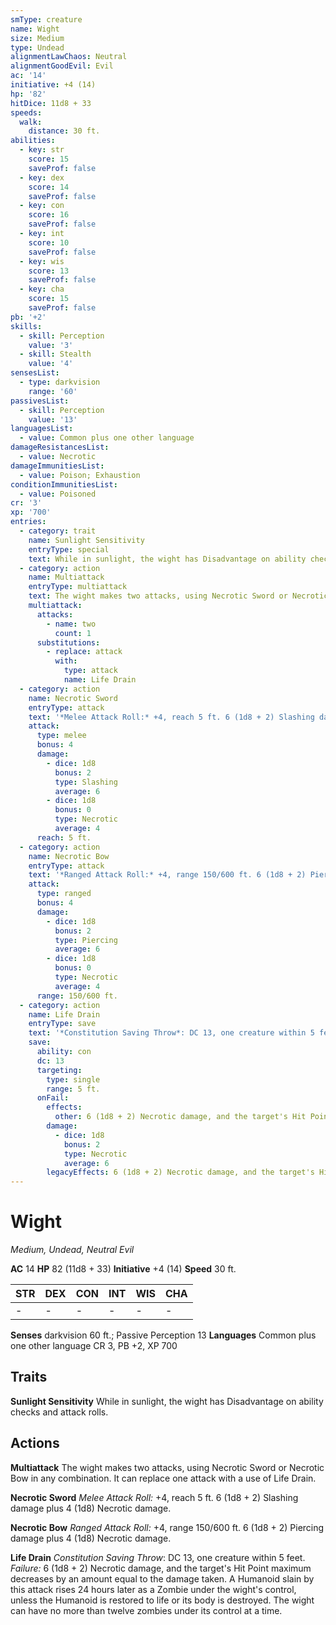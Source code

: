 ```yaml
---
smType: creature
name: Wight
size: Medium
type: Undead
alignmentLawChaos: Neutral
alignmentGoodEvil: Evil
ac: '14'
initiative: +4 (14)
hp: '82'
hitDice: 11d8 + 33
speeds:
  walk:
    distance: 30 ft.
abilities:
  - key: str
    score: 15
    saveProf: false
  - key: dex
    score: 14
    saveProf: false
  - key: con
    score: 16
    saveProf: false
  - key: int
    score: 10
    saveProf: false
  - key: wis
    score: 13
    saveProf: false
  - key: cha
    score: 15
    saveProf: false
pb: '+2'
skills:
  - skill: Perception
    value: '3'
  - skill: Stealth
    value: '4'
sensesList:
  - type: darkvision
    range: '60'
passivesList:
  - skill: Perception
    value: '13'
languagesList:
  - value: Common plus one other language
damageResistancesList:
  - value: Necrotic
damageImmunitiesList:
  - value: Poison; Exhaustion
conditionImmunitiesList:
  - value: Poisoned
cr: '3'
xp: '700'
entries:
  - category: trait
    name: Sunlight Sensitivity
    entryType: special
    text: While in sunlight, the wight has Disadvantage on ability checks and attack rolls.
  - category: action
    name: Multiattack
    entryType: multiattack
    text: The wight makes two attacks, using Necrotic Sword or Necrotic Bow in any combination. It can replace one attack with a use of Life Drain.
    multiattack:
      attacks:
        - name: two
          count: 1
      substitutions:
        - replace: attack
          with:
            type: attack
            name: Life Drain
  - category: action
    name: Necrotic Sword
    entryType: attack
    text: '*Melee Attack Roll:* +4, reach 5 ft. 6 (1d8 + 2) Slashing damage plus 4 (1d8) Necrotic damage.'
    attack:
      type: melee
      bonus: 4
      damage:
        - dice: 1d8
          bonus: 2
          type: Slashing
          average: 6
        - dice: 1d8
          bonus: 0
          type: Necrotic
          average: 4
      reach: 5 ft.
  - category: action
    name: Necrotic Bow
    entryType: attack
    text: '*Ranged Attack Roll:* +4, range 150/600 ft. 6 (1d8 + 2) Piercing damage plus 4 (1d8) Necrotic damage.'
    attack:
      type: ranged
      bonus: 4
      damage:
        - dice: 1d8
          bonus: 2
          type: Piercing
          average: 6
        - dice: 1d8
          bonus: 0
          type: Necrotic
          average: 4
      range: 150/600 ft.
  - category: action
    name: Life Drain
    entryType: save
    text: '*Constitution Saving Throw*: DC 13, one creature within 5 feet. *Failure:*  6 (1d8 + 2) Necrotic damage, and the target''s Hit Point maximum decreases by an amount equal to the damage taken. A Humanoid slain by this attack rises 24 hours later as a Zombie under the wight''s control, unless the Humanoid is restored to life or its body is destroyed. The wight can have no more than twelve zombies under its control at a time.'
    save:
      ability: con
      dc: 13
      targeting:
        type: single
        range: 5 ft.
      onFail:
        effects:
          other: 6 (1d8 + 2) Necrotic damage, and the target's Hit Point maximum decreases by an amount equal to the damage taken. A Humanoid slain by this attack rises 24 hours later as a Zombie under the wight's control, unless the Humanoid is restored to life or its body is destroyed. The wight can have no more than twelve zombies under its control at a time.
        damage:
          - dice: 1d8
            bonus: 2
            type: Necrotic
            average: 6
        legacyEffects: 6 (1d8 + 2) Necrotic damage, and the target's Hit Point maximum decreases by an amount equal to the damage taken. A Humanoid slain by this attack rises 24 hours later as a Zombie under the wight's control, unless the Humanoid is restored to life or its body is destroyed. The wight can have no more than twelve zombies under its control at a time.
---
```


# Wight
*Medium, Undead, Neutral Evil*

**AC** 14
**HP** 82 (11d8 + 33)
**Initiative** +4 (14)
**Speed** 30 ft.

| STR | DEX | CON | INT | WIS | CHA |
| --- | --- | --- | --- | --- | --- |
| - | - | - | - | - | - |

**Senses** darkvision 60 ft.; Passive Perception 13
**Languages** Common plus one other language
CR 3, PB +2, XP 700

## Traits

**Sunlight Sensitivity**
While in sunlight, the wight has Disadvantage on ability checks and attack rolls.

## Actions

**Multiattack**
The wight makes two attacks, using Necrotic Sword or Necrotic Bow in any combination. It can replace one attack with a use of Life Drain.

**Necrotic Sword**
*Melee Attack Roll:* +4, reach 5 ft. 6 (1d8 + 2) Slashing damage plus 4 (1d8) Necrotic damage.

**Necrotic Bow**
*Ranged Attack Roll:* +4, range 150/600 ft. 6 (1d8 + 2) Piercing damage plus 4 (1d8) Necrotic damage.

**Life Drain**
*Constitution Saving Throw*: DC 13, one creature within 5 feet. *Failure:*  6 (1d8 + 2) Necrotic damage, and the target's Hit Point maximum decreases by an amount equal to the damage taken. A Humanoid slain by this attack rises 24 hours later as a Zombie under the wight's control, unless the Humanoid is restored to life or its body is destroyed. The wight can have no more than twelve zombies under its control at a time.
